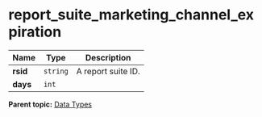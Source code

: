 # report_suite_marketing_channel_expiration

|Name|Type|Description|
|----|----|-----------|
|**rsid** |`string` | A report suite ID. |
|**days** |`int` | |

**Parent topic:** [Data Types](../data_types/c_datatypes.md)


